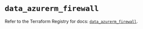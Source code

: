 # `data_azurerm_firewall`

Refer to the Terraform Registry for docs: [`data_azurerm_firewall`](https://registry.terraform.io/providers/hashicorp/azurerm/3.87.0/docs/data-sources/firewall).
